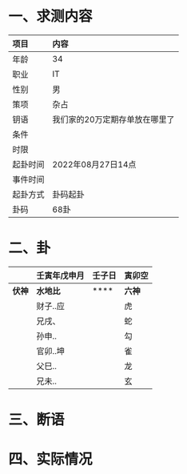 # 一、求测内容
|项目|内容|
|:-|:-|
|年龄|34|
|职业|IT|
|性别|男|
|策项|杂占|
|钥语|我们家的20万定期存单放在哪里了|
|条件||
|时限||
|起卦时间|2022年08月27日14点|
|事件时间||
|起卦方式|卦码起卦|
|卦码|68卦|

# 二、卦
||壬寅年戊申月|壬子日|寅卯空|
|:-|:-|:-|:-|
|**伏神**|**水地比**|****|**六神**|
||财子..应||虎|
||兄戌、||蛇|
||孙申..||勾|
||官卯..坤||雀|
||父巳..||龙|
||兄未..||玄|


# 三、断语

# 四、实际情况